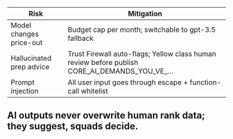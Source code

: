 |Risk|Mitigation|
|---|---|
|Model changes price-out|Budget cap per month; switchable to gpt-3.5 fallback|
|Hallucinated prep advice|Trust Firewall auto-flags; Yellow class human review before publish CORE_AI_DEMANDS_YOU_VE_…|
|Prompt injection|All user input goes through escape + function-call whitelist|  
AI outputs **never** overwrite human rank data; they suggest, squads decide.  
---